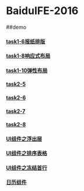 # BaiduIFE-2016

##demo

#### [task1-6报纸排版](http://jarbinup.com/BaiduIFE-2016/part1/task6/task6.html)
#### [task1-8响应式布局](http://jarbinup.com/BaiduIFE-2016/part1/task8/index.html)
#### [task1-10弹性布局](http://jarbinup.com/BaiduIFE-2016/part1/task10/index.html)
#### [task2-5](http://jarbinup.com/BaiduIFE-2016/part2/task2-5/task2-5.html)
#### [task2-6](http://jarbinup.com/BaiduIFE-2016/part2/task2-6/task2-6.html)
#### [task2-7](http://jarbinup.com/BaiduIFE-2016/part2/task2-7/task2-7.html)
#### [task2-8](http://jarbinup.com/BaiduIFE-2016/part2/task2-8/task2-8.html)
#### [UI组件之浮出层](http://jarbinup.com/BaiduIFE-2016/part3/task3-1/task3-1.html)
#### [UI组件之排序表格](http://jarbinup.com/BaiduIFE-2016/part3/task3-2/task3-2.html)
#### [UI组件之冻结首行](http://jarbinup.com/BaiduIFE-2016/part3/task3-3/task3-3.html)
#### [日历组件](http://jarbinup.com/BaiduIFE-2016/part3/task3-4-6/task3-4-6.html)
